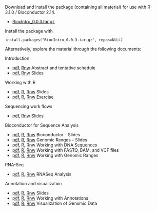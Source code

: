 Download and install the package (containing all material) for use
with R-3.1.0 / Bioconductor 2.14.

* [BiocIntro_0.0.3.tar.gz](BiocIntro_0.0.3.tar.gz)

Install the package with

    install.packages("BiocIntro_0.0.3.tar.gz", repos=NULL)

Alternatively, explore the material through the following documents:

Introduction

* [pdf](Introduction.pdf), [Rnw](Introduction.Rnw) Abstract and tentative schedule 
* [pdf](Introduction_slides.pdf), [Rnw](Introduction_slides.Rnw) Slides 

Working with R

* [pdf](R_slides.pdf), [R](R_slides.R), [Rnw](R_slides.Rnw) Slides
* [pdf](R.pdf), [R](R.R), [Rnw](R.Rnw) Exercise

Sequencing work flows

* [pdf](Sequencing_slides.pdf), [Rnw](Sequencing_slides.Rnw) Slides 

Bioconductor for Sequence Analysis

* [pdf](Bioconductor_slides.pdf), [R](Bioconductor_slides.R), [Rnw](Bioconductor_slides.Rnw) Bioconductor - Slides 
* [pdf](Ranges_slides.pdf), [R](Ranges_slides.R), [Rnw](Ranges_slides.Rnw) Genomic Ranges - Slides 
* [pdf](Sequences.pdf), [R](Sequences.R), [Rnw](Sequences.Rnw) Working with DNA Sequences
* [pdf](Bioconductor.pdf), [R](Bioconductor.R), [Rnw](Bioconductor.Rnw) Working with FASTQ, BAM, and VCF files
* [pdf](Ranges.pdf), [R](Ranges.R), [Rnw](Ranges.Rnw) Working with Genomic Ranges

RNA-Seq

* [pdf](RNASeq.pdf), [R](RNASeq.R), [Rnw](RNASeq.Rnw) RNASeq Analysis 

Annotation and visualization

* [pdf](Annotation_slides.pdf), [R](Annotation_slides.R), [Rnw](Annotation_slides.Rnw) Slides 
* [pdf](Annotation.pdf), [R](Annotation.R), [Rnw](Annotation.Rnw) Working with Annotations
* [pdf](Visualization.pdf), [R](Visualization.R), [Rnw](Visualization.Rnw) Visualization of Genomic Data

